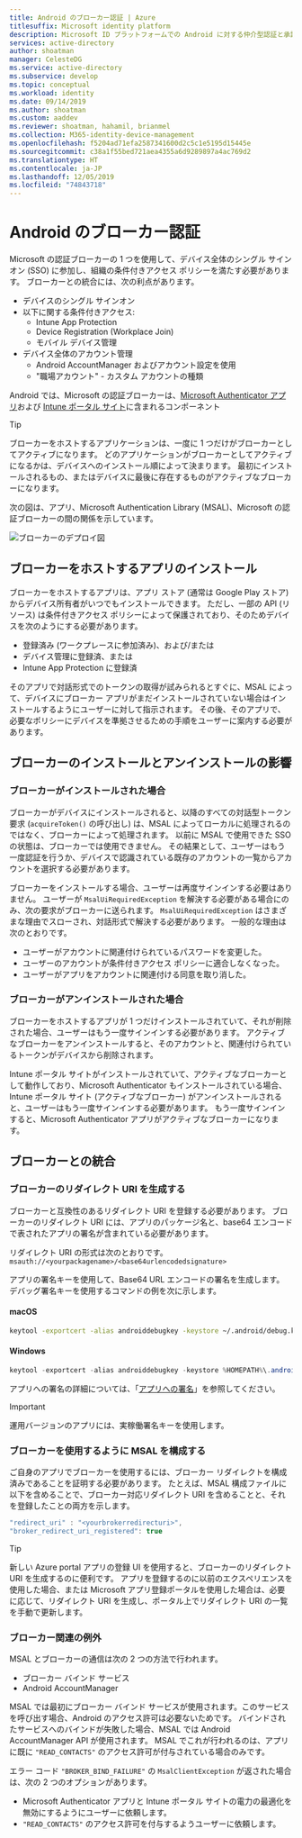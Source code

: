 ```yaml
---
title: Android のブローカー認証 | Azure
titlesuffix: Microsoft identity platform
description: Microsoft ID プラットフォームでの Android に対する仲介型認証と承認の概要
services: active-directory
author: shoatman
manager: CelesteDG
ms.service: active-directory
ms.subservice: develop
ms.topic: conceptual
ms.workload: identity
ms.date: 09/14/2019
ms.author: shoatman
ms.custom: aaddev
ms.reviewer: shoatman, hahamil, brianmel
ms.collection: M365-identity-device-management
ms.openlocfilehash: f5204ad71efa2587341600d2c5c1e5195d15445e
ms.sourcegitcommit: c38a1f55bed721aea4355a6d9289897a4ac769d2
ms.translationtype: HT
ms.contentlocale: ja-JP
ms.lasthandoff: 12/05/2019
ms.locfileid: "74843718"
---
```

# <a name="brokered-authentication-in-android"></a>Android のブローカー認証

Microsoft の認証ブローカーの 1 つを使用して、デバイス全体のシングル サインオン (SSO) に参加し、組織の条件付きアクセス ポリシーを満たす必要があります。 ブローカーとの統合には、次の利点があります。

- デバイスのシングル サインオン
- 以下に関する条件付きアクセス:
  - Intune App Protection
  - Device Registration (Workplace Join)
  - モバイル デバイス管理
- デバイス全体のアカウント管理
  -  Android AccountManager およびアカウント設定を使用
  - "職場アカウント" - カスタム アカウントの種類

Android では、Microsoft の認証ブローカーは、[Microsoft Authenticator アプリ](https://play.google.com/store/apps/details?id=com.azure.authenticator)および [Intune ポータル サイト](https://play.google.com/store/apps/details?id=com.microsoft.windowsintune.companyportal)に含まれるコンポーネント

> [!TIP]
> ブローカーをホストするアプリケーションは、一度に 1 つだけがブローカーとしてアクティブになります。 どのアプリケーションがブローカーとしてアクティブになるかは、デバイスへのインストール順によって決まります。 最初にインストールされるもの、またはデバイスに最後に存在するものがアクティブなブローカーになります。

次の図は、アプリ、Microsoft Authentication Library (MSAL)、Microsoft の認証ブローカーの間の関係を示しています。

![ブローカーのデプロイ図](./media/brokered-auth/brokered-deployment-diagram.png)

## <a name="installing-apps-that-host-a-broker"></a>ブローカーをホストするアプリのインストール

ブローカーをホストするアプリは、アプリ ストア (通常は Google Play ストア) からデバイス所有者がいつでもインストールできます。 ただし、一部の API (リソース) は条件付きアクセス ポリシーによって保護されており、そのためデバイスを次のようにする必要があります。

- 登録済み (ワークプレースに参加済み)、および/または
- デバイス管理に登録済、または
- Intune App Protection に登録済

そのアプリで対話形式でのトークンの取得が試みられるとすぐに、MSAL によって、デバイスにブローカー アプリがまだインストールされていない場合はインストールするようにユーザーに対して指示されます。 その後、そのアプリで、必要なポリシーにデバイスを準拠させるための手順をユーザーに案内する必要があります。

## <a name="effects-of-installing-and-uninstalling-a-broker"></a>ブローカーのインストールとアンインストールの影響

### <a name="when-a-broker-is-installed"></a>ブローカーがインストールされた場合

ブローカーがデバイスにインストールされると、以降のすべての対話型トークン要求 (`acquireToken()` の呼び出し) は、MSAL によってローカルに処理されるのではなく、ブローカーによって処理されます。 以前に MSAL で使用できた SSO の状態は、ブローカーでは使用できません。 その結果として、ユーザーはもう一度認証を行うか、デバイスで認識されている既存のアカウントの一覧からアカウントを選択する必要があります。

ブローカーをインストールする場合、ユーザーは再度サインインする必要はありません。 ユーザーが `MsalUiRequiredException` を解決する必要がある場合にのみ、次の要求がブローカーに送られます。 `MsalUiRequiredException` はさまざまな理由でスローされ、対話形式で解決する必要があります。 一般的な理由は次のとおりです。

- ユーザーがアカウントに関連付けられているパスワードを変更した。
- ユーザーのアカウントが条件付きアクセス ポリシーに適合しなくなった。
- ユーザーがアプリをアカウントに関連付ける同意を取り消した。

### <a name="when-a-broker-is-uninstalled"></a>ブローカーがアンインストールされた場合

ブローカーをホストするアプリが 1 つだけインストールされていて、それが削除された場合、ユーザーはもう一度サインインする必要があります。 アクティブなブローカーをアンインストールすると、そのアカウントと、関連付けられているトークンがデバイスから削除されます。

Intune ポータル サイトがインストールされていて、アクティブなブローカーとして動作しており、Microsoft Authenticator もインストールされている場合、Intune ポータル サイト (アクティブなブローカー) がアンインストールされると、ユーザーはもう一度サインインする必要があります。 もう一度サインインすると、Microsoft Authenticator アプリがアクティブなブローカーになります。

## <a name="integrating-with-a-broker"></a>ブローカーとの統合

### <a name="generating-a-redirect-uri-for-a-broker"></a>ブローカーのリダイレクト URI を生成する

ブローカーと互換性のあるリダイレクト URI を登録する必要があります。 ブローカーのリダイレクト URI には、アプリのパッケージ名と、base64 エンコードで表されたアプリの署名が含まれている必要があります。

リダイレクト URI の形式は次のとおりです。`msauth://<yourpackagename>/<base64urlencodedsignature>`

アプリの署名キーを使用して、Base64 URL エンコードの署名を生成します。 デバッグ署名キーを使用するコマンドの例を次に示します。

#### <a name="macos"></a>macOS

```bash
keytool -exportcert -alias androiddebugkey -keystore ~/.android/debug.keystore | openssl sha1 -binary | openssl base64
```

#### <a name="windows"></a>Windows

```powershell
keytool -exportcert -alias androiddebugkey -keystore %HOMEPATH%\.android\debug.keystore | openssl sha1 -binary | openssl base64
```

アプリへの署名の詳細については、「[アプリへの署名](https://developer.android.com/studio/publish/app-signing)」を参照してください。

> [!IMPORTANT]
> 運用バージョンのアプリには、実稼働署名キーを使用します。

### <a name="configure-msal-to-use-a-broker"></a>ブローカーを使用するように MSAL を構成する

ご自身のアプリでブローカーを使用するには、ブローカー リダイレクトを構成済みであることを証明する必要があります。 たとえば、MSAL 構成ファイルに以下を含めることで、ブローカー対応リダイレクト URI を含めることと、それを登録したことの両方を示します。

```javascript
"redirect_uri" : "<yourbrokerredirecturi>",
"broker_redirect_uri_registered": true
```

> [!TIP]
> 新しい Azure portal アプリの登録 UI を使用すると、ブローカーのリダイレクト URI を生成するのに便利です。 アプリを登録するのに以前のエクスペリエンスを使用した場合、または Microsoft アプリ登録ポータルを使用した場合は、必要に応じて、リダイレクト URI を生成し、ポータル上でリダイレクト URI の一覧を手動で更新します。

### <a name="broker-related-exceptions"></a>ブローカー関連の例外

MSAL とブローカーの通信は次の 2 つの方法で行われます。

- ブローカー バインド サービス
- Android AccountManager

MSAL では最初にブローカー バインド サービスが使用されます。このサービスを呼び出す場合、Android のアクセス許可は必要ないためです。 バインドされたサービスへのバインドが失敗した場合、MSAL では Android AccountManager API が使用されます。 MSAL でこれが行われるのは、アプリに既に `"READ_CONTACTS"` のアクセス許可が付与されている場合のみです。

エラー コード `"BROKER_BIND_FAILURE"` の `MsalClientException` が返された場合は、次の 2 つのオプションがあります。

- Microsoft Authenticator アプリと Intune ポータル サイトの電力の最適化を無効にするようにユーザーに依頼します。
- `"READ_CONTACTS"` のアクセス許可を付与するようユーザーに依頼します。
